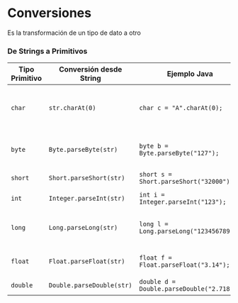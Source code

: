 # Conversiones

Es la transformación de un tipo de dato a otro

### De Strings a Primitivos
| Tipo Primitivo | Conversión desde String             | Ejemplo Java                          | Notas                                                                                                   |
|----------------|-------------------------------------|---------------------------------------|---------------------------------------------------------------------------------------------------------|
| `char`         | `str.charAt(0)`                     | `char c = "A".charAt(0);`             | Toma solo el primer carácter del `String`, el 0 indica el indice del string; cuidado con strings vacíos |
| `byte`         | `Byte.parseByte(str)`               | `byte b = Byte.parseByte("127");`     | Rango: -128 a 127; lanza `NumberFormatException` si es inválido                                         |
| `short`        | `Short.parseShort(str)`             | `short s = Short.parseShort("32000");`| Rango: -32,768 a 32,767                                                                                 |
| `int`          | `Integer.parseInt(str)`             | `int i = Integer.parseInt("123");`    | Valor fuera de rango lanza excepción                                                                    |
| `long`         | `Long.parseLong(str)`               | `long l = Long.parseLong("123456789");` | CajeroAutomatico valores grandes, pero también puede lanzar excepción                                             |
| `float`        | `Float.parseFloat(str)`             | `float f = Float.parseFloat("3.14");` | Menor precisión; acepta notación científica (e.g., "1e3")                                               |
| `double`       | `Double.parseDouble(str)`           | `double d = Double.parseDouble("2.718");` | Mayor precisión que `float`                                                                             |